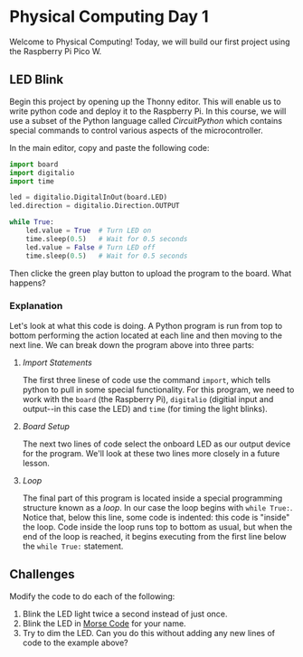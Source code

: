 # Physical Computing Day 1

Welcome to Physical Computing! Today, we will build our first project using
the Raspberry Pi Pico W.

## LED Blink

Begin this project by opening up the Thonny editor. This will enable us to write python code and deploy it to the Raspberry Pi. In this course, we will use a subset of the Python language called _CircuitPython_ which contains special commands to control various aspects of the microcontroller.

In the main editor, copy and paste the following code:

```py
import board
import digitalio
import time

led = digitalio.DigitalInOut(board.LED)
led.direction = digitalio.Direction.OUTPUT

while True:
    led.value = True  # Turn LED on
    time.sleep(0.5)   # Wait for 0.5 seconds
    led.value = False # Turn LED off
    time.sleep(0.5)   # Wait for 0.5 seconds
```

Then clicke the green play button to upload the program to the board. What happens?

### Explanation

Let's look at what this code is doing. A Python program is run from top to bottom performing the action located at each line and then moving to the next line. We can break down the program above into three parts:

1. *Import Statements*
   
   The first three linese of code use the command `import`, which tells python to pull in some special functionality. For this program, we need to work with the `board` (the Raspberry Pi), `digitalio` (digitial input and output--in this case the LED) and `time` (for timing the light blinks).

2. *Board Setup*

    The next two lines of code select the onboard LED as our output device for the program. We'll look at these two lines more closely in a future lesson.

3. *Loop*

    The final part of this program is located inside a special programming structure known as a *loop*. In our case the loop begins with `while True:`. Notice that, below this line, some code is indented: this code is "inside" the loop. Code inside the loop runs top to bottom as usual, but when the end of the loop is reached, it begins executing from the first line below the `while True:` statement.


## Challenges

Modify the code to do each of the following:

1. Blink the LED light twice a second instead of just once.
2. Blink the LED in [Morse Code](https://en.wikipedia.org/wiki/Morse_code) for your name.
3. Try to dim the LED. Can you do this without adding any new lines of code to the example above?

